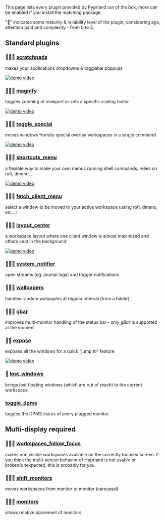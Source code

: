 This page lists every plugin provided by Pyprland out of the box, more can be enabled if you install the matching package.

"🌟" indicates some maturity & reliability level of the plugin, considering age, attention paid and complexity - from 0 to 3.

## Standard plugins

### 🌟🌟🌟 [scratchpads](scratchpads)
makes your applications dropdowns & togglable poppups

[![demo video](https://img.youtube.com/vi/ZOhv59VYqkc/1.jpg)](https://www.youtube.com/watch?v=ZOhv59VYqkc)

### 🌟🌟🌟 [magnify](magnify)
toggles zooming of viewport or sets a specific scaling factor

[![demo video](https://img.youtube.com/vi/yN-mhh9aDuo/1.jpg)](https://www.youtube.com/watch?v=yN-mhh9aDuo)

### 🌟🌟🌟 [toggle_special](toggle_special)
moves windows from/to special overlay workspaces in a single command

[![demo video](https://img.youtube.com/vi/BNZCMqkwTOo/1.jpg)](https://www.youtube.com/watch?v=BNZCMqkwTOo)

### 🌟🌟🌟 [shortcuts_menu](shortcuts_menu)
a flexible way to make your own menus running shell commands, relies on rofi, dmenu, ...

[![demo video](https://img.youtube.com/vi/UCuS417BZK8/1.jpg)](https://www.youtube.com/watch?v=UCuS417BZK8)

### 🌟🌟🌟 [fetch_client_menu](fetch_client_menu)
select a window to be moved to your active workspace (using rofi, dmenu, etc...)

### 🌟🌟🌟 [layout_center](layout_center)
a workspace layout where one client window is almost maximized and others seat in the background

[![demo video](https://img.youtube.com/vi/vEr9eeSJYDc/1.jpg)](https://www.youtube.com/watch?v=vEr9eeSJYDc)

### 🌟🌟🌟 [system_notifier](system_notifier)
open streams (eg: journal logs) and trigger notifications

### 🌟🌟🌟 [wallpapers](wallpapers)
handles random wallpapers at regular interval (from a folder)

### 🌟🌟🌟 [gbar](gbar)

improves multi-monitor handling of the status bar - only *gBar* is supported at the moment


### 🌟🌟 [expose](expose)
exposes all the windows for a quick "jump to" feature

[![demo video](https://img.youtube.com/vi/ce5HQZ3na8M/1.jpg)](https://www.youtube.com/watch?v=ce5HQZ3na8M)

### 🌟 [lost_windows](lost_windows)
brings lost floating windows (which are out of reach) to the current workspace

### [toggle_dpms](toggle_dpms)
toggles the DPMS status of every plugged monitor

## Multi-display required

### 🌟🌟🌟 [workspaces_follow_focus](workspaces_follow_focus)

makes non visible workspaces available on the currently focused screen.
If you think the multi-screen behavior of Hyprland is not usable or broken/unexpected, this is probably for you.

### 🌟🌟🌟 [shift_monitors](shift_monitors)

moves workspaces from monitor to monitor (caroussel)

### 🌟🌟🌟 [monitors](monitors)

allows relative placement of monitors

